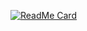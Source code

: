 [![ReadMe Card](https://github-readme-stats.vercel.app/api/pin/?username=jinyoung1704&repo=JavaStudy)](https://github.com/anuraghazra/github-readme-stats)


